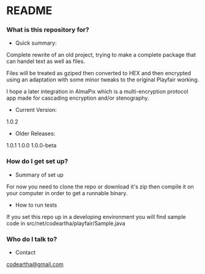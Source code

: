 # README #


### What is this repository for? ###

* Quick summary:

Complete rewrite of an old project, trying to make a complete package that can handel text as well as files.

Files will be treated as gziped then converted to HEX and then encrypted using an adaptation with some minor tweaks to the original Playfair working.

I hope a later integration in AlmaPix which is a multi-encryption protocol app made for cascading encryption and/or stenography.

* Current Version:

1.0.2

* Older Releases:

1.0.1
1.0.0
1.0.0-beta

### How do I get set up? ###

* Summary of set up

For now you need to clone the repo or download it's zip then compile it on your computer in order to get a runnable binary.

* How to run tests

If you set this repo up in a developing environment you will find sample code in src/net/codeartha/playfair/Sample.java

### Who do I talk to? ###

* Contact

codeartha@gmail.com
